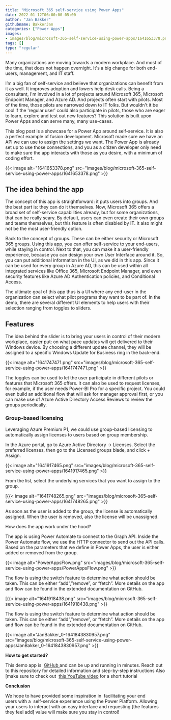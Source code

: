 ```yaml
---
title: "Microsoft 365 self-service using Power Apps"
date: 2022-01-12T06:00:00-05:00
author: "Jan Bakker"
githubname: BakkerJan
categories: ["Power Apps"]
images:
- images/blog/microsoft-365-self-service-using-power-apps/1641653378.png
tags: []
type: "regular"
---
```


Many organizations are moving towards a modern workplace. And most of the time, that does not happen overnight. It's a big change for both end-users, management, and IT staff.

I’m a big fan of self-service and believe that organizations can benefit from it as well. It improves adoption and lowers help desk calls. Being a consultant, I'm involved in a lot of projects around Microsoft 365, Microsoft Endpoint Manager, and Azure AD. And projects often start with pilots. Most of the time, those pilots are narrowed down to IT folks. But wouldn't it be cool if the 'regular user' could also participate in pilots, those who are eager to learn, explore and test out new features? This solution is built upon Power Apps and can serve many, many use-cases.

This blog post is a showcase for a Power App around self-service. It is also a perfect example of fusion development. Microsoft made sure we have an API we can use to assign the settings we want. The Power App is already set up to use those connections, and you as a citizen developer only need to make sure the app interacts with those as you desire, with a minimum of coding effort.

{{< image alt="1641653378.png" src="images/blog/microsoft-365-self-service-using-power-apps/1641653378.png" >}}

## The idea behind the app

The concept of this app is straightforward: it puts users into groups. And the best part is: they can do it themselves. Now, Microsoft 365 offers a broad set of self-service capabilities already, but for some organizations, that can be really scary. By default, users can even create their own groups and teams themselves, but this feature is often disabled by IT.  It also might not be the most user-friendly option.  

Back to the concept of groups. These can be either security or Microsoft 365 groups. Using this app, you can offer self-service to your end-users, while staying in control. Next to that, you can make it a user-friendly experience, because you can design your own User Interface around it. So, you can put additional information in the UI, as we did in this app. Since it can be used for every group in Azure AD, this can be used within all integrated services like Office 365, Microsoft Endpoint Manager, and even security features like Azure AD Authentication policies, and Conditional Access.

The ultimate goal of this app thus is a UI where any end-user in the organization can select what pilot programs they want to be part of. In the demo, there are several different UI elements to help users with their selection ranging from toggles to sliders.  

## Features

The idea behind the slider is to bring your users in control of their modern workplace, easier put: on what pace updates will get delivered to their Windows device. By choosing a different update channel, they will be assigned to a specific Windows Update for Business ring in the back-end.

{{< image alt="1641747471.png" src="images/blog/microsoft-365-self-service-using-power-apps/1641747471.png" >}}

The toggles can be used to let the user participate in different pilots or features that Microsoft 365 offers. It can also be used to request licenses, for example, if the user needs Power-BI Pro for a specific project. You could even build an additional flow that will ask for manager approval first, or you can make use of Azure Active Directory Access Reviews to review the groups periodically.

### Group-based licensing

Leveraging Azure Premium P1, we could use group-based licensing to automatically assign licenses to users based on group membership.  

In the Azure portal, go to Azure Active Directory -> Licenses. Select the preferred licenses, then go to the Licensed groups blade, and click + Assign.

{{< image alt="1641917465.png" src="images/blog/microsoft-365-self-service-using-power-apps/1641917465.png" >}}

From the list, select the underlying services that you want to assign to the group.

[{{< image alt="1641748265.png" src="images/blog/microsoft-365-self-service-using-power-apps/1641748265.png" >}}

As soon as the user is added to the group, the license is automatically assigned. When the user is removed, also the license will be unassigned.

How does the app work under the hood?

The app is using Power Automate to connect to the Graph API. Inside the Power Automate flow, we use the HTTP connector to send out the API calls. Based on the parameters that we define in Power Apps, the user is either added or removed from the group.

{{< image alt="PowerAppsFlow.png" src="images/blog/microsoft-365-self-service-using-power-apps/PowerAppsFlow.png" >}}

The flow is using the switch feature to determine what action should be taken. This can be either “add”,”remove”, or “fetch”. More details on the app and flow can be found in the extended documentation on GitHub.  

[{{< image alt="1641918438.png" src="images/blog/microsoft-365-self-service-using-power-apps/1641918438.png" >}}

The flow is using the switch feature to determine what action should be taken. This can be either “add”,”remove”, or “fetch”. More details on the app and flow can be found in the extended documentation on GitHub.

{{< image alt="JanBakker_0-1641843830957.png" src="images/blog/microsoft-365-self-service-using-power-apps/JanBakker_0-1641843830957.png" >}}

**How to get started?**

This demo app is 
[GitHub
](https://github.com/BakkerJan/M365Portal) and can
be up and running in
minutes. Reach out to this
repository for detailed information and step-by-step
instructions
Also
[make sure
to check out 
[this YouTube video](https://www.youtube.com/watch?v=MzH1Ps6gG7A) for
a short tutorial

**Conclusion**

We hope to have provided some inspiration in 
 facilitating your end
users with a 
 self-service experience using the
Power Platform. Allowing your users to interact with an easy interface
and requesting [the features they
feel add[ value will make sure you
stay in control!
